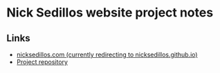 # Nick Sedillos website project notes

## Links
- [nicksedillos.com (currently redirecting to nicksedillos.github.io)](https://nicksedillos.github.io/)
- [Project repository](https://github.com/nicksedillos/nicksedillos.github.io)